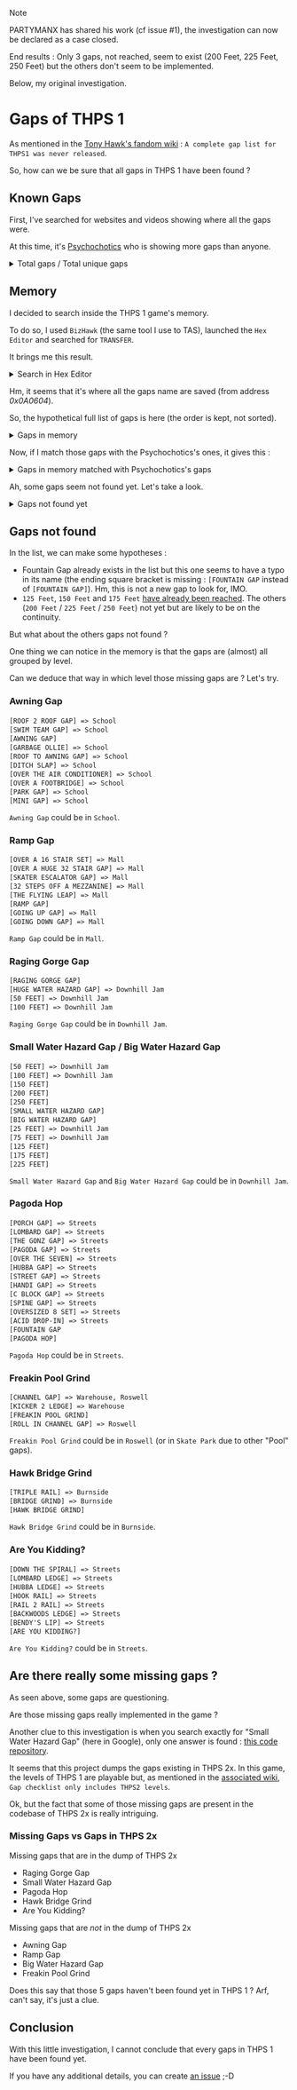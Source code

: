 > [!NOTE]
> PARTYMANX has shared his work (cf issue #1), the investigation can now be declared as a case closed.
>
> End results : Only 3 gaps, not reached, seem to exist (200 Feet, 225 Feet, 250 Feet) but the others don't seem to be implemented.
>
> Below, my original investigation.

# Gaps of THPS 1

As mentioned in the [Tony Hawk's fandom wiki](https://tonyhawkgames.fandom.com/wiki/Gap) : `A complete gap list for THPS1 was never released`.

So, how can we be sure that all gaps in THPS 1 have been found ?

## Known Gaps

First, I've searched for websites and videos showing where all the gaps were.

At this time, it's [Psychochotics](https://www.youtube.com/playlist?list=PLarzX6CHWKbTnTMawI2ooS_1Nj0SiUfZg) who is showing more gaps than anyone.

<details>
    <summary>Total gaps / Total unique gaps</summary>

    Total gaps : 134
    Total unique gaps : 127
</details>

## Memory

I decided to search inside the THPS 1 game's memory.

To do so, I used `BizHawk` (the same tool I use to TAS), launched the `Hex Editor` and searched for `TRANSFER`.

It brings me this result.

<details>
    <summary>Search in Hex Editor</summary>

![](./assets/images/hex-editor.png)
</details>

Hm, it seems that it's where all the gaps name are saved (from address _0x0A0604_).

So, the hypothetical full list of gaps is here (the order is kept, not sorted).

<details>
    <summary>Gaps in memory</summary>

    [WIMPY GAP]
    [PHAT GAP]
    [TRANSFER]
    [TAXI GAP]
    [KICKER GAP]
    [OVER THE PIPE]
    [SECRET ROOM]
    [FACEPLANT]
    [ACID DROP]
    [KICKER 2 STREET]
    [BS GAP]
    [T 2 T GAP]
    [SECRET TUNNEL ENTRANCE]
    [TUNNEL GAP]
    [OVER THE TUNNEL]
    [CAR OLLIE]
    [CHEESY DECK GAP]
    [DECK GAP]
    [BURLY DECK GAP]
    [TRUCK GAP]
    [ROOF 2 ROOF]
    [SUCKY ROOM GAP]
    [BIG ASS]
    [GLASS GAP]
    [WHOOP GAP]
    [WALL GAP]
    [OVER THE BOX]
    [OVER THE RAFTERS]
    [POOL HIP]
    [POOL 2 WALKWAY]
    [HP TRANSFER]
    [BRIDGE GAP]
    [VERT WALL GAP]
    [TWINKIE TRANSFER]
    [OVER DA POOL]
    [ROOF 2 ROOF GAP]
    [SWIM TEAM GAP]
    [AWNING GAP]
    [GARBAGE OLLIE]
    [ROOF TO AWNING GAP]
    [DITCH SLAP]
    [OVER THE AIR CONDITIONER]
    [OVER A FOOTBRIDGE]
    [PARK GAP]
    [MINI GAP]
    [PLANTER GAP]
    [OVER A 16 STAIR SET]
    [OVER A HUGE 32 STAIR GAP]
    [SKATER ESCALATOR GAP]
    [32 STEPS OFF A MEZZANINE]
    [THE FLYING LEAP]
    [RAMP GAP]
    [GOING UP GAP]
    [GOING DOWN GAP]
    [FOUNTAIN GAP]
    [RAGING GORGE GAP]
    [HUGE WATER HAZARD GAP]
    [50 FEET]
    [100 FEET]
    [150 FEET]
    [200 FEET]
    [250 FEET]
    [SMALL WATER HAZARD GAP]
    [BIG WATER HAZARD GAP]
    [25 FEET]
    [75 FEET]
    [125 FEET]
    [175 FEET]
    [225 FEET]
    [RAMP 2 RAMP]
    [LOW DECK GAP]
    [HIGH DECK GAP]
    [PORCH GAP]
    [LOMBARD GAP]
    [THE GONZ GAP]
    [PAGODA GAP]
    [OVER THE SEVEN]
    [HUBBA GAP]
    [STREET GAP]
    [HANDI GAP]
    [C BLOCK GAP]
    [SPINE GAP]
    [OVERSIZED 8 SET]
    [ACID DROP-IN]
    [FOUNTAIN GAP
    [PAGODA HOP]
    [CHANNEL GAP]
    [KICKER 2 LEDGE]
    [FREAKIN POOL GRIND]
    [ROLL IN CHANNEL GAP]
    [HALL PASS GAP]
    [BIG RAIL]
    [DECK 2 RAIL]
    [TAXI 2 LEDGE]
    [TAXI 2 RAIL]
    [MONSTER GRIND]
    [HIGH RAIL]
    [HOLY SHI...]
    [TRANSITION GRIND]
    [KICKER 2 EDGE]
    [BS GRIND]
    [RAIL 2 RAIL TRANSFER]
    [BILLBOARD GRIND]
    [DIRTY RAIL]
    [DEATH GRIND]
    [TRIPLE RAIL]
    [BRIDGE GRIND]
    [HAWK BRIDGE GRIND]
    [RAFTER RAIL]
    [PIPE 2 BOX GRIND]
    [LIGHT GRIND]
    [WALKWAY RAIL TRANS]
    [POOL RAIL TRANS]
    [ET GRIND]
    [BHOUSE RAIL]
    [POOL GRIND]
    [DECK GRIND]
    [MB EMERSON GRIND]
    [DUMPSTER RAIL GAP]
    [PLAYGROUND RAIL]
    [RAIL TO RAIL TRANSFER]
    [HUGE RAIL]
    [LONG ASS RAIL]
    [FUNBOX TO RAIL TRANSFER]
    [FUNBOX TO TABLE TRANSFER]
    [GIMME GAP]
    [HANDICAP RAMP RAIL]
    [COFFEE GRIND]
    [FOR THE WHOLE ATRIUM]
    [RAIL COMBO]
    [NEVERSOFT ELEC CO GAP]
    [DOWN THE SPIRAL]
    [LOMBARD LEDGE]
    [HUBBA LEDGE]
    [HOOK RAIL]
    [RAIL 2 RAIL]
    [BACKWOODS LEDGE]
    [BENDY'S LIP]
    [ARE YOU KIDDING?]
</details>

Now, if I match those gaps with the Psychochotics's ones, it gives this :

<details>
    <summary>Gaps in memory matched with Psychochotics's gaps</summary>

    [WIMPY GAP] => Downtown
    [PHAT GAP] => Downtown
    [TRANSFER] => Warehouse, Skate Park, Downtown, Burnside
    [TAXI GAP] => Warehouse
    [KICKER GAP] => Warehouse, School, Downtown
    [OVER THE PIPE] => Warehouse, Skate Park
    [SECRET ROOM] => Warehouse
    [FACEPLANT] => Warehouse
    [ACID DROP] => Skate Park
    [KICKER 2 STREET] => Downtown
    [BS GAP] => Downtown
    [T 2 T GAP] => Downtown
    [SECRET TUNNEL ENTRANCE] => Downtown
    [TUNNEL GAP] => Downtown
    [OVER THE TUNNEL] => Downtown
    [CAR OLLIE] => Downtown
    [CHEESY DECK GAP] => Downtown
    [DECK GAP] => Downtown, Roswell
    [BURLY DECK GAP] => Downtown
    [TRUCK GAP] => Downtown
    [ROOF 2 ROOF] => Downtown
    [SUCKY ROOM GAP] => Downtown
    [BIG ASS] => Downtown
    [GLASS GAP] => Downtown
    [WHOOP GAP] => Skate Park
    [WALL GAP] => Skate Park
    [OVER THE BOX] => Skate Park
    [OVER THE RAFTERS] => Skate Park
    [POOL HIP] => Skate Park
    [POOL 2 WALKWAY] => Skate Park
    [HP TRANSFER] => Skate Park
    [BRIDGE GAP] => Burnside
    [VERT WALL GAP] => Burnside
    [TWINKIE TRANSFER] => Burnside
    [OVER DA POOL] => Burnside
    [ROOF 2 ROOF GAP] => School
    [SWIM TEAM GAP] => School
    [AWNING GAP]
    [GARBAGE OLLIE] => School
    [ROOF TO AWNING GAP] => School
    [DITCH SLAP] => School
    [OVER THE AIR CONDITIONER] => School
    [OVER A FOOTBRIDGE] => School
    [PARK GAP] => School
    [MINI GAP] => School
    [PLANTER GAP] => School, Mall, Streets
    [OVER A 16 STAIR SET] => Mall
    [OVER A HUGE 32 STAIR GAP] => Mall
    [SKATER ESCALATOR GAP] => Mall
    [32 STEPS OFF A MEZZANINE] => Mall
    [THE FLYING LEAP] => Mall
    [RAMP GAP]
    [GOING UP GAP] => Mall
    [GOING DOWN GAP] => Mall
    [FOUNTAIN GAP] => Mall, Streets
    [RAGING GORGE GAP]
    [HUGE WATER HAZARD GAP] => Downhill Jam
    [50 FEET] => Downhill Jam
    [100 FEET] => Downhill Jam
    [150 FEET]
    [200 FEET]
    [250 FEET]
    [SMALL WATER HAZARD GAP]
    [BIG WATER HAZARD GAP]
    [25 FEET] => Downhill Jam
    [75 FEET] => Downhill Jam
    [125 FEET]
    [175 FEET]
    [225 FEET]
    [RAMP 2 RAMP] => Streets
    [LOW DECK GAP] => Roswell
    [HIGH DECK GAP] => Roswell
    [PORCH GAP] => Streets
    [LOMBARD GAP] => Streets
    [THE GONZ GAP] => Streets
    [PAGODA GAP] => Streets
    [OVER THE SEVEN] => Streets
    [HUBBA GAP] => Streets
    [STREET GAP] => Streets
    [HANDI GAP] => Streets
    [C BLOCK GAP] => Streets
    [SPINE GAP] => Streets
    [OVERSIZED 8 SET] => Streets
    [ACID DROP-IN] => Streets
    [FOUNTAIN GAP
    [PAGODA HOP]
    [CHANNEL GAP] => Warehouse, Roswell
    [KICKER 2 LEDGE] => Warehouse
    [FREAKIN POOL GRIND]
    [ROLL IN CHANNEL GAP] => Roswell
    [HALL PASS GAP] => School
    [BIG RAIL] => Warehouse
    [DECK 2 RAIL] => Warehouse
    [TAXI 2 LEDGE] => Warehouse
    [TAXI 2 RAIL] => Warehouse
    [MONSTER GRIND] => Warehouse
    [HIGH RAIL] => Warehouse
    [HOLY SHI...] => Warehouse
    [TRANSITION GRIND] => Warehouse
    [KICKER 2 EDGE] => Downtown
    [BS GRIND] => Downtown
    [RAIL 2 RAIL TRANSFER] => Downtown
    [BILLBOARD GRIND] => Downtown
    [DIRTY RAIL] => Downtown
    [DEATH GRIND] => Downtown
    [TRIPLE RAIL] => Burnside
    [BRIDGE GRIND] => Burnside
    [HAWK BRIDGE GRIND]
    [RAFTER RAIL] => Skate Park
    [PIPE 2 BOX GRIND] => Skate Park
    [LIGHT GRIND] => Skate Park
    [WALKWAY RAIL TRANS] => Skate Park
    [POOL RAIL TRANS] => Skate Park
    [ET GRIND] => Roswell
    [BHOUSE RAIL] => Roswell
    [POOL GRIND] => Roswell
    [DECK GRIND] => Roswell
    [MB EMERSON GRIND] => Roswell
    [DUMPSTER RAIL GAP] => School
    [PLAYGROUND RAIL] => School
    [RAIL TO RAIL TRANSFER] => School
    [HUGE RAIL] => School
    [LONG ASS RAIL] => School
    [FUNBOX TO RAIL TRANSFER] => School
    [FUNBOX TO TABLE TRANSFER] => School
    [GIMME GAP] => School
    [HANDICAP RAMP RAIL] => School
    [COFFEE GRIND] => Mall
    [FOR THE WHOLE ATRIUM] => Mall
    [RAIL COMBO] => Mall
    [NEVERSOFT ELEC CO GAP] => Downhill Jam
    [DOWN THE SPIRAL] => Streets
    [LOMBARD LEDGE] => Streets
    [HUBBA LEDGE] => Streets
    [HOOK RAIL] => Streets
    [RAIL 2 RAIL] => Streets
    [BACKWOODS LEDGE] => Streets
    [BENDY'S LIP] => Streets
    [ARE YOU KIDDING?]
</details>

Ah, some gaps seem not found yet. Let's take a look.

<details>
    <summary>Gaps not found yet</summary>

    [AWNING GAP]
    [RAMP GAP]
    [RAGING GORGE GAP]
    [150 FEET]
    [200 FEET]
    [250 FEET]
    [SMALL WATER HAZARD GAP]
    [BIG WATER HAZARD GAP]
    [125 FEET]
    [175 FEET]
    [225 FEET]
    [FOUNTAIN GAP
    [PAGODA HOP]
    [FREAKIN POOL GRIND]
    [HAWK BRIDGE GRIND]
    [ARE YOU KIDDING?]
</details>

## Gaps not found

In the list, we can make some hypotheses :

- Fountain Gap already exists in the list but this one seems to have a typo in its name (the ending square bracket is missing : `[FOUNTAIN GAP` instead of `[FOUNTAIN GAP]`). Hm, this is not a new gap to look for, IMO.
- `125 Feet`, `150 Feet` and `175 Feet` [have already been reached](https://www.youtube.com/watch?v=06ui7wSUs2U&t=99s). The others (`200 Feet` / `225 Feet` / `250 Feet`) not yet but are likely to be on the continuity.

But what about the others gaps not found ?

One thing we can notice in the memory is that the gaps are (almost) all grouped by level.

Can we deduce that way in which level those missing gaps are ? Let's try.

### Awning Gap

```
[ROOF 2 ROOF GAP] => School
[SWIM TEAM GAP] => School
[AWNING GAP]
[GARBAGE OLLIE] => School
[ROOF TO AWNING GAP] => School
[DITCH SLAP] => School
[OVER THE AIR CONDITIONER] => School
[OVER A FOOTBRIDGE] => School
[PARK GAP] => School
[MINI GAP] => School
```

`Awning Gap` could be in `School`.

### Ramp Gap

```
[OVER A 16 STAIR SET] => Mall
[OVER A HUGE 32 STAIR GAP] => Mall
[SKATER ESCALATOR GAP] => Mall
[32 STEPS OFF A MEZZANINE] => Mall
[THE FLYING LEAP] => Mall
[RAMP GAP]
[GOING UP GAP] => Mall
[GOING DOWN GAP] => Mall
```

`Ramp Gap` could be in `Mall`.

### Raging Gorge Gap

```
[RAGING GORGE GAP]
[HUGE WATER HAZARD GAP] => Downhill Jam
[50 FEET] => Downhill Jam
[100 FEET] => Downhill Jam
```

`Raging Gorge Gap` could be in `Downhill Jam`.

### Small Water Hazard Gap / Big Water Hazard Gap

```
[50 FEET] => Downhill Jam
[100 FEET] => Downhill Jam
[150 FEET]
[200 FEET]
[250 FEET]
[SMALL WATER HAZARD GAP]
[BIG WATER HAZARD GAP]
[25 FEET] => Downhill Jam
[75 FEET] => Downhill Jam
[125 FEET]
[175 FEET]
[225 FEET]
```

`Small Water Hazard Gap` and `Big Water Hazard Gap` could be in `Downhill Jam`.

### Pagoda Hop

```
[PORCH GAP] => Streets
[LOMBARD GAP] => Streets
[THE GONZ GAP] => Streets
[PAGODA GAP] => Streets
[OVER THE SEVEN] => Streets
[HUBBA GAP] => Streets
[STREET GAP] => Streets
[HANDI GAP] => Streets
[C BLOCK GAP] => Streets
[SPINE GAP] => Streets
[OVERSIZED 8 SET] => Streets
[ACID DROP-IN] => Streets
[FOUNTAIN GAP
[PAGODA HOP]
```

`Pagoda Hop` could be in `Streets`.

### Freakin Pool Grind

```
[CHANNEL GAP] => Warehouse, Roswell
[KICKER 2 LEDGE] => Warehouse
[FREAKIN POOL GRIND]
[ROLL IN CHANNEL GAP] => Roswell
```

`Freakin Pool Grind` could be in `Roswell` (or in `Skate Park` due to other "Pool" gaps).

### Hawk Bridge Grind

```
[TRIPLE RAIL] => Burnside
[BRIDGE GRIND] => Burnside
[HAWK BRIDGE GRIND]
```

`Hawk Bridge Grind` could be in `Burnside`.

### Are You Kidding?

```
[DOWN THE SPIRAL] => Streets
[LOMBARD LEDGE] => Streets
[HUBBA LEDGE] => Streets
[HOOK RAIL] => Streets
[RAIL 2 RAIL] => Streets
[BACKWOODS LEDGE] => Streets
[BENDY'S LIP] => Streets
[ARE YOU KIDDING?]
```

`Are You Kidding?` could be in `Streets`.

## Are there really some missing gaps ?

As seen above, some gaps are questioning.

Are those missing gaps really implemented in the game ?

Another clue to this investigation is when you search exactly for "Small Water Hazard Gap" (here in Google), only one answer is found : [this code repository](https://github.com/Vadru93/THPS2X-Formats).

It seems that this project dumps the gaps existing in THPS 2x. In this game, the levels of THPS 1 are playable but, as mentioned in the [associated wiki](https://tonyhawkgames.fandom.com/wiki/Tony_Hawk's_Pro_Skater_2X), `Gap checklist only includes THPS2 levels`.

Ok, but the fact that some of those missing gaps are present in the codebase of THPS 2x is really intriguing.

### Missing Gaps vs Gaps in THPS 2x

Missing gaps that are in the dump of THPS 2x

- Raging Gorge Gap
- Small Water Hazard Gap
- Pagoda Hop
- Hawk Bridge Grind
- Are You Kidding?

Missing gaps that are _not_ in the dump of THPS 2x

- Awning Gap
- Ramp Gap
- Big Water Hazard Gap
- Freakin Pool Grind

Does this say that those 5 gaps haven't been found yet in THPS 1 ? Arf, can't say, it's just a clue.

## Conclusion

With this little investigation, I cannot conclude that every gaps in THPS 1 have been found yet.

If you have any additional details, you can create [an issue](https://github.com/fullmoonissue/tony-hawk-pro-skater-1/issues/new) ;-D
